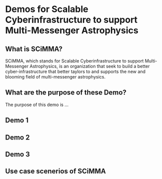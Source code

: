 # Demos for Scalable Cyberinfrastructure to support Multi-Messenger Astrophysics

## What is SCiMMA? 
<p> 
  SCiMMA, which stands for Scalable Cyberinfrastructure to support Multi-Messenger Astrophysics, is an organization that seek to build a better cyber-infrastructure that better taylors to and supports the new and blooming field of multi-messenger astrophysics. 
</p> 

## What are the purpose of these Demo? 
<p> 
  The purpose of this demo is ... 
</p> 

## Demo 1
## Demo 2 
## Demo 3
## Use case scenerios of SCiMMA 
